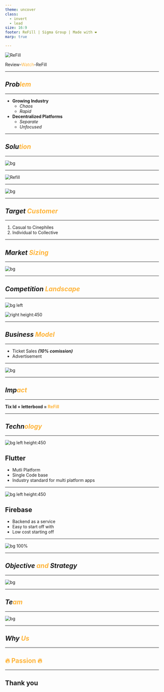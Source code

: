 ```yaml
---
theme: uncover
class:
  - invert
  - lead
size: 16:9
footer: ReFill | Sigma Group | Made with ❤️
marp: true

---
```


<style>
  span {
    color: #FFB43A
  }
</style>

<!-- # ReFill -->

![ReFill](assets/REFILL.png)

Review-<span>Watch</span>-ReFill

---

## *Prob<span>lem</span>*

---

- **Growing Industry**
  - *Chaos*
  - *Rapid*
- **Decentralized Platforms**
  - *Separate*
  - *Unfocused*

<!-- 
Nah pertama, apa yang kami maksud dengan "growing industry", bukankah industri yang berkembang itu positive?
kenapa disini menjadi salah satu "problem"? industri film di indonesia, itu menyamakan perkembangan industri lain di indonesia,
yaitu pesat, tapi berantakan. Bertumbuhnya populasi muda indonesia dan stabilnya ekonomi kelas menengah telah membuat
perkembangan industri kreatif menjadi industri yang sangat ko mpetitif, tapi kecepatan itulah yang membuat "chaos" dalam perkembangan
industri indonesia.
-->

<!-- 
point chaos tersebut menjadi point kedua kami, "decentralized platforms". Ada lebih dari 350 bioskop yang beroperasi, sekitar 3000 lebih layar di seluruh indonesia. Itupun masih sangat-sangat kecil dibanding dengan populasi dan juga negara lain. Tetapi dengan prospect industri yang sangat positive, tidak ada satupun aplikasi yang menurut kami mencukupi "bare standard" kualitas aplikasi modern untuk industri dengan kebesaran yang sebesar ini. 
-->

---

## *Solu<span>tion</span>*

---

<!--
One ring to rule them all, one app to rule them all.
-->

![bg ](assets/one-right.gif)

---

<!-- 
Dan App itu, adalah ReFill
-->

![Refill](assets/REFILL.png)

<!--
ReFill adalah solusi kami
-->

---

![bg](assets/prototype1.png)

<!--
Pergabungan antara aplikasi pembelian tiket dengan sosial media, ReFill akan menjadi aplikasi "all-in-one for cinema", dimana fitur review/sosial media akan membuat user lebih terbuka kepada release film film baru, dan setelah itu mereka tinggal membeli tiket di dalam aplikasi yang sama
-->

---

## *Target <span>Customer</span>*

---

1. Casual to Cinephiles
2. Individual to Collective

<!-- 
Bioskop bergantung pada 2 customer base utama, casual atau cinephiles, individual atau collective. Casual dan cinephile adalah polar opposite dari satu sama lain, dimana yang satu menonton untuk kesenangan sendiri, cinephile bisa dibilang orang-orang yang lebih mendalemi dunia perfileman secara media artistik. Sama juga untuk individual dan collective, kami  
-->

---

## *Market <span>Sizing</span>*

---

![bg](assets/50_million.png)

<!-- 
50 Juta tiket bioskop terjual pada tahun 2018,
230 film terrelease pada tahun 2019,
sekitar 3000 layar dalam 300 bioskop di seluruh indonesia. Bayangkan berapa banyak lagi statistik ini akan berubah pada 5-10-15 tahun kedepan, dengan asumsi bahwa stabilitas dan ekonomi tetap mengalami kemajuan seperti sekarang, atau bahkan lebih. Kita melihat pada untapped market pada industry yang sangat tua pada era yang baru.
-->

---

## *Competition <span>Landscape</span>*

---

![bg left](assets/tix-id.png)

![right height:450](assets/letterboxd.png)

<!--
Tix id dan letterboxd menjadi sumber inspirasi utama aplikasi kami, karena itu mereka menjadi kompetitor utama kami untuk memasuki market tersebut. Fitur social media letterboxd dengan fitur pembelian ticket tix id
-->

---

## *Business <span>Model</span>*

---

- Ticket Sales ***(10% comission)***
- Advertisement

---

<!--
Walau ticket sales akan menjadi kontributor penting pada revenue kami, sebenarnya sisi advertisement yang akan menjadi jalan utama untuk penghasilan revenue dalam jangka panjang.
-->

![bg](assets/businessmodel.png)

---

## *Imp<span>act</span>*

---

**Tix Id + letterboxd = <span>ReFill</span>**

<!--
Satu tempat dimana 
-->

---

## *Techn<span>ology</span>*

---

![bg left height:450](assets/flutter.png)

## Flutter

- Mutli Platform
- Single Code base
- Industry standard for multi platform apps

---

![bg left height:450](assets/firebase.png)

## Firebase

- Backend as a service
- Easy to start off with
- Low cost starting off

---

![bg 100%](assets/rad-cycle.png)

---

## *Objective <span>and</span> Strategy*

---

![bg](assets/milestone.png)


---

## *Te<span>am</span>*

---

![bg](assets/team.png)

<!-- ---

## *Objective <span>and</span> Strategy* -->

---

## *Why <span>Us</span>*

---

## <span>🔥 Passion 🔥</span>

---

## Thank you
